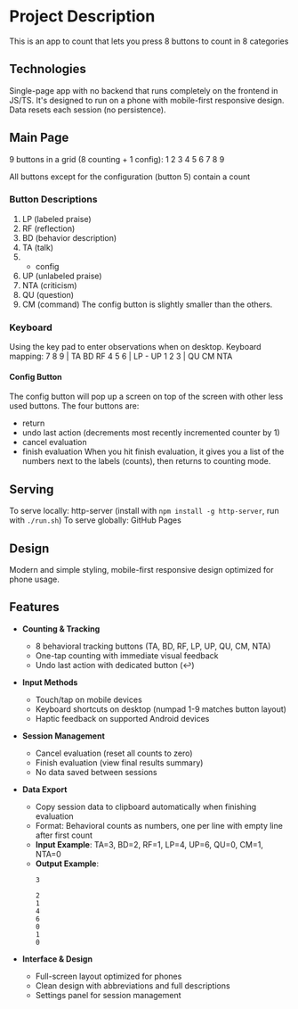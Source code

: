 # Project Description

This is an app to count that lets you press 8 buttons to count in 8 categories

## Technologies
Single-page app with no backend that runs completely on the frontend in JS/TS.
It's designed to run on a phone with mobile-first responsive design.
Data resets each session (no persistence). 

## Main Page
9 buttons in a grid (8 counting + 1 config):
1 2 3
4 5 6
7 8 9

All buttons except for the configuration (button 5) contain a count

### Button Descriptions
1. LP (labeled praise)
2. RF (reflection)
3. BD (behavior description)
4. TA (talk)
5. - config 
6. UP (unlabeled praise)
7. NTA (criticism)
8. QU (question)
9. CM (command)
The config button is slightly smaller than the others.

### Keyboard
Using the key pad to enter observations when on desktop.
Keyboard mapping:
7 8 9 | TA BD RF
4 5 6 | LP -  UP
1 2 3 | QU CM NTA 

#### Config Button
The config button will pop up a screen on top of the screen with other less used buttons. 
The four buttons are:
- return 
- undo last action (decrements most recently incremented counter by 1)
- cancel evaluation
- finish evaluation
When you hit finish evaluation, it gives you a list of the numbers next to the labels (counts), then returns to counting mode. 

## Serving
To serve locally: http-server (install with `npm install -g http-server`, run with `./run.sh`)
To serve globally: GitHub Pages

## Design
Modern and simple styling, mobile-first responsive design optimized for phone usage.

## Features

- **Counting & Tracking**
  - 8 behavioral tracking buttons (TA, BD, RF, LP, UP, QU, CM, NTA)
  - One-tap counting with immediate visual feedback
  - Undo last action with dedicated button (↩️)

- **Input Methods**
  - Touch/tap on mobile devices
  - Keyboard shortcuts on desktop (numpad 1-9 matches button layout)
  - Haptic feedback on supported Android devices

- **Session Management**
  - Cancel evaluation (reset all counts to zero)
  - Finish evaluation (view final results summary)
  - No data saved between sessions

- **Data Export**
  - Copy session data to clipboard automatically when finishing evaluation
  - Format: Behavioral counts as numbers, one per line with empty line after first count
  - **Input Example**: TA=3, BD=2, RF=1, LP=4, UP=6, QU=0, CM=1, NTA=0
  - **Output Example**: 
    ```
    3

    2
    1
    4
    6
    0
    1
    0
    ```

- **Interface & Design**
  - Full-screen layout optimized for phones
  - Clean design with abbreviations and full descriptions
  - Settings panel for session management
